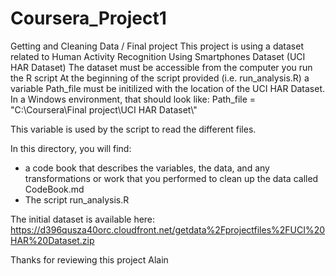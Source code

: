 # Coursera_Project1
Getting and Cleaning Data / Final project
This project is using a dataset related to Human Activity Recognition Using Smartphones Dataset (UCI HAR Dataset)
The dataset must be accessible from the computer you run the R script
At the beginning of the script provided (i.e. run_analysis.R) a variable Path_file must be initilized with the location of the UCI HAR Dataset.
In a Windows environment, that should look like:
Path_file = "C:\\Coursera\\Final project\\UCI HAR Dataset\\"

This variable is used by the script to read the different files.

In this directory, you will find:
- a code book that describes the variables, the data, and any transformations 
or work that you performed to clean up the data called CodeBook.md
- The script run_analysis.R

The initial dataset is available here:
https://d396qusza40orc.cloudfront.net/getdata%2Fprojectfiles%2FUCI%20HAR%20Dataset.zip

Thanks for reviewing this project
Alain
